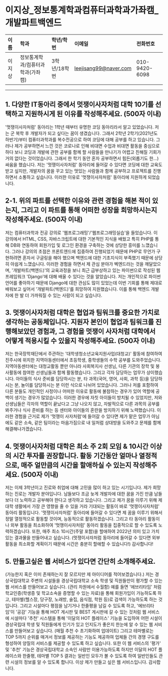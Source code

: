 # 이지상_정보통계학과컴퓨터과학과가좌캠_개발파트백엔드

|이름|학과|학년/학번|이메일|전화번호
|:-|:-|:-|:-|:-|
|이지상|정보통계학과/컴퓨터과학과(가좌캠)|3학년/18학번|leejisang99@naver.com|010-9420-6098|

---
## 1. 다양한 IT동아리 중에서 멋쟁이사자처럼 대학 10기를 선택하고 지원하시게 된 이유를 작성해주세요. (500자 이내)
'멋쟁이사자처럼' 동아리는 1학년 때부터 유명한 코딩 동아리라서 알고 있었습니다.
저는 군 복학 후 개발자가 되고 싶다는 꿈이 생겼습니다. 그래서  2학년 2학기(2021년도 하반기)부터 컴퓨터과학과를 복수전공으로 하여 코딩에 대해 공부를 하고 있습니다. 
그러나 제가 공부하면서 느낀 것은 코로나로 인해 비대면 수업과 비대면 활동을 중심으로 하다 보니 코딩과 개발에 관한 공부를 함께 할 사람들을 만나기가 어렵고 친해질 기회가 거의 없다는 것이었습니다.  그래서 한 학기 동안 혼자 공부하면서 힘든(외롭기도 한...) 싸움을 했습니다.
저는 '멋쟁이사자처럼' 동아리에 들어갈 수 있다면 코딩에 대한 교육도 받고 싶지만, 개발자의 꿈을 꾸고 있는 멋있는 사람들과 함께 공부하고 프로젝트를 진행하면서 소통하고 싶습니다.
이러한 이유로 '멋쟁이사자처럼' 동아리에 지원하게 되었습니다.

## 2-1. 위의 파트를 선택한 이유와 관련 경험을 해본 적이 있는지, 그리고 이 파트를 통해 어떠한 성장을 희망하시는지 작성해주세요. (500자 이내)
저는 컴퓨터과학과 전공 강의로 '웹프로그래밍'/'웹프로그래밍실습'을 들었습니다.
이 강의에서 HTML, CSS, 자바스크립트에 대한 기본적인 지식을 배웠고 특히 PHP를 통해  DB와 연동하여 회원가입 및 로그인 환경을 구축하는 것에 상당한 흥미를 느꼈습니다.
그러나 강의의 초점은 프론트엔드에 집중하여 진행되었기 때문에 PHP로 무언가 구현하려면 혼자서 구글링을 해야 했으며 백엔드에 대한 기초지식이 부족했기 때문에 상당히 아쉽게 느꼈습니다. 
이러한 경험을 하면서 제 관심 분야가 벡엔드라는 것을 깨달았으며, '개발파트(백엔드)'의 교육과정을 보니 최근 급부상하고 있는 파이썬으로 작성된 웹프레임워크 'Django'에 대해 배울 수 있다는 것을 알았습니다. 저는 개인적으로 파이썬 언어를 좋아하기 때문에 Django에 대한 관심도 많이 있었는데 이번 기회를 통해 제대로 배워보고 싶어서 '개발파트(백엔드)'를 희망하여 지원했습니다.
이를 통해 백엔드 개발자에 한 발 더 가까워질 수 있는 사람이 되고 싶습니다.

## 3. 멋쟁이사자처럼 대학은 협업과 팀워크를 중요한 가치로 생각하는 공동체입니다. 지원자 본인이 협업과 팀워크를 진행해보았던 경험과, 그 경험을 멋쟁이 사자처럼 대학에서 어떻게 적용시킬 수 있을지 작성해주세요. (500자 이내)
저는 한국장학재단에서 주관하는 '대학생청소년교육지원사업(대청교)' 활동에 참여하여 진주시에 위치한 지역아동센터에서 초등학생, 중학생들의 수학 공부를 도와주었습니다.
지역아동센터에는 대청교활동 뿐만 아니라 사회복지사 선생님, 다른 기관의 장학 및 봉사활동에 참여한 선생님들과 함께 활동했습니다. 그리고 각자 담당하는 업무가 상이했습니다.
아이들의 식사 준비를 담당하시는 분, 타 과목(국어, 영어, 사회, 과학 등)을 담당하시는 분, 놀이를 담당하시는 분 이런 식으로 나뉘어 있었습니다.
그러나 저를 포함하여 다른 분들도 개인적인 사정이나 어떠한 이유로 활동에 불참하는 경우가 있어 역할에 공백이 생기는 경우가 많았습니다. 이러한 경우에 자칫 아이들이 방치될 수 있었지만, 저와 선생님들은  각자의 역할이 끝났다고 그냥 나오지 않고, 자발적으로 다른 과목의 공부를 봐주거나 식사 준비를 하는 등 센터와 아이들의 혼란을 방지하기 위해 노력했습니다. 이러한 경험을 근거로 제가 '멋쟁이 사자처럼'에 들어갈 수 있다면 제가 맡은 업무가 아님에도 같은 소속, 같은 팀이라는 마음가짐으로 내 일처럼 상대방을 도와주고 문제를 함께 해결해나가겠습니다.

## 4. 멋쟁이사자처럼 대학은 최소 주 2회 모임 & 10시간 이상의 시간 투자를 권장합니다. 활동 기간동안 얼마나 열정적으로, 매주 얼만큼의 시간을 할애하실 수 있는지 작성해주세요. (500자 이내)
저는 이제 3학년이고 진로와 취업에 대해 고민을 많이 하고 있는 시기입니다.
제가 희망하는 진로는 개발자 분야입니다.
남들보다 조금 늦게 개발자에 대한 꿈을 가진 만큼 남들보다 더 노력하고 공부해야 한다고
생각하고 있습니다.
그리고 제가 꿈을 이루기 위해 제 대학 생활에서 가장 큰 영향을 줄 수 있을 거라 기대되는 활동이 바로 '멋쟁이사자처럼' 동아리 활동입니다.
'멋쟁이사자처럼' 동아리에 들어갈 수 있다면 제 꿈을 이루기 위해서 정말 열정적으로 활동할 것이며, 능동적으로 활동하겠습니다. 그리고 타 동아리 활동이나 외부 활동을 최소화하여 '멋쟁이사자처럼' 동아리 활동을 집중적으로 할 수 있도록 노력하겠습니다.
또한, 매주 최소 10시간(주말 포함)을 할애하여 2022년 의미 있고 가치 있는 결과물을 만들어내고 싶습니다.
(멋쟁이사자처럼 동아리에 들어갈 수 있다면 외부활동을 최소화할 계획이기 때문에 시간은 충분히 할애할 수 있습니다!)
감사합니다!

## 5. 만들고싶은 웹 서비스가 있다면 간단히 소개해주세요.
(가능한지 혹은 이미 존재하는지 잘 모르지만 제 아이디어를 적어보겠습니다.)
저는 경상국립대학교 주변의 시설들을 경상국립대학교 소속 학생 및 직원들만이 평가할 수 있는 웹 서비스를 만들어보고 싶습니다. (관리 차원에서 수월함)
예를 들면 '에브리타임' 처럼 학교인증(학생증 및 학교소속을 증명할 수 있는 자료)을 통해 회원가입이 가능하도록 하고, 테마별(헬스장, 당구장, 노래방, 술집, 음식점, 학원 등)로 검색이 가능하도록 하는 것입니다.
그리고 시설마다 평점을 남기거나 한줄평을 남길 수 있도록 하고,
'에브리타임'이 '공감' 기능을 통해 HOT 게시판 및 BEST 게시판에 갈 수 있는 것처럼
웹 서비스에 시설마다 '추천' 시스템을 통해 '이달의 HOT 플레이스' 기능을 도입하여 어떤 시설이 경상국립대 학생 및 직원들에게 인기가 있고 인지도가 좋은지 한눈에 알 수 있는 웹 서비스를 만들어보고 싶습니다. (매월 추천 수 초기화하여 업데이트)
그리고 테마별로는 TOP 5까지 순위를 매겨서 정보를 제공하는 기능도 제공하여 업체들 간의 경쟁 구도를 형성하여 양질의 서비스를 제공할 수 있도록 하고 싶습니다. 
또한 이 웹 서비스의 '평가' 및 '추천' 기능은 경상국립대학교 소속인 사람만 이용가능하도록 하지만 이달의 HOT 플레이스와 한줄평, 테마별 TOP 5 결과는 일반인 모두가 볼 수 있도록 하여 일반인들도 관련 시설의 정보를 알 수 있도록 합니다.
이상 제가 만들고 싶은 웹 서비스입니다.
감사합니다.

